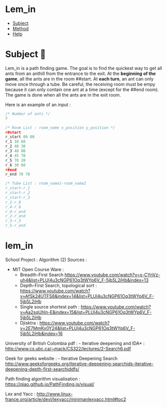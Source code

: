 #   Lem_in
* [Subject](#subject)
* [Method](#method)
* [Help](#help)

#   Subject   :pushpin:

Lem_in is a path finding game. The goal is to find the quickest way to get all ants from an anthill from the entrance to the exit. At the **beginning of the game**, all the ants are in the room ##start. At **each turn**, an ant can only move once through a tube. Be careful, the receiving room must be empy because it can only contain one ant at a time (except for the ##end room). The game is done when all the ants are in the exit room.

Here is an example of an input :
```C
/* Number of ants */
7

/* Room List : room_name x_position y_position */
##start
r_start 00 00
r_1 10 60
r_2 40 30
r_3 40 00
r_4 45 70
r_5 70 20
r_6 30 60
##end
r_end 70 70

/* Tube List : room_name1-room_name2
r_start-r_1
r_start-r_2
r_start-r_3
r_1-r_6
r_4-r_6
r_4-r_end
r_2-r_end
r_3-r_5
r_5-r_end
```















# lem_in
School Project : Algorithm (2)
Sources : 
- MIT Open Course Ware :
	- Breadth-First Search https://www.youtube.com/watch?v=s-CYnVz-uh4&list=PLUl4u3cNGP61Oq3tWYp6V_F-5jb5L2iHb&index=13
	- Depth-First Search, topological sort : https://www.youtube.com/watch?v=AfSk24UTFS8&index=14&list=PLUl4u3cNGP61Oq3tWYp6V_F-5jb5L2iHb
	- Single source shortest path : https://www.youtube.com/watch?v=Aa2sqUhIn-E&index=15&list=PLUl4u3cNGP61Oq3tWYp6V_F-5jb5L2iHb
	- Djisktra : https://www.youtube.com/watch?v=2E7MmKv0Y24&list=PLUl4u3cNGP61Oq3tWYp6V_F-5jb5L2iHb&index=16
	
University of British Colombia pdf : 
	- Iterative deepening and IDA* : http://www.cs.ubc.ca/~mack/CS322/lectures/2-Search6.pdf

Geek for geeks website :
	- Iterative Deepening Search http://www.geeksforgeeks.org/iterative-deepening-searchids-iterative-deepening-depth-first-searchiddfs/

Path finding algorithm visualisation : https://qiao.github.io/PathFinding.js/visual/

Lex and Yacc : http://www.linux-france.org/article/devl/lexyacc/minimanlexyacc.html#toc2


